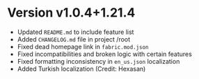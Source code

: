 # Version v1.0.4+1.21.4

* Updated `README.md` to include feature list
* Added `CHANGELOG.md` file in project /root
* Fixed dead homepage link in `fabric.mod.json`
* Fixed incompatibilities and broken logic with certain features
* Fixed formatting inconsistency in `en_us.json` localization
* Added Turkish localization (Credit: Hexasan)